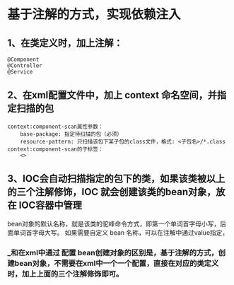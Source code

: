 # 基于注解的方式，实现依赖注入

## 1、在类定义时，加上注解：
    @Component
    @Controller
    @Service
   
## 2、在xml配置文件中，加上 context 命名空间，并指定扫描的包
    context:component-scan属性参数：
        base-package: 指定待扫描的包（必须）
        resource-pattern: 只扫描该包下某子包的class文件，格式: <子包名>/*.class
    context:component-scan的子标签：
        <>

## 3、IOC会自动扫描指定的包下的类，如果该类被以上的三个注解修饰，IOC 就会创建该类的bean对象，放在 IOC容器中管理
   bean对象的默认名称，就是该类的驼峰命令方式，即第一个单词首字母小写，后面单词首字母大写。
   如果需要自定义 bean 名称，可以在注解中通过value指定，
   

### _和在xml中通过 配置 bean创建对象的区别是，基于注解的方式，创建bean对象，不需要在xml中一个一个配置，直接在对应的类定义时，加上上面的三个注解修饰即可。

